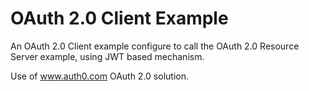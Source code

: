 # OAuth 2.0 Client Example

An OAuth 2.0 Client example configure to call the OAuth 2.0 Resource Server example, using JWT based mechanism.

Use of www.auth0.com OAuth 2.0 solution.
